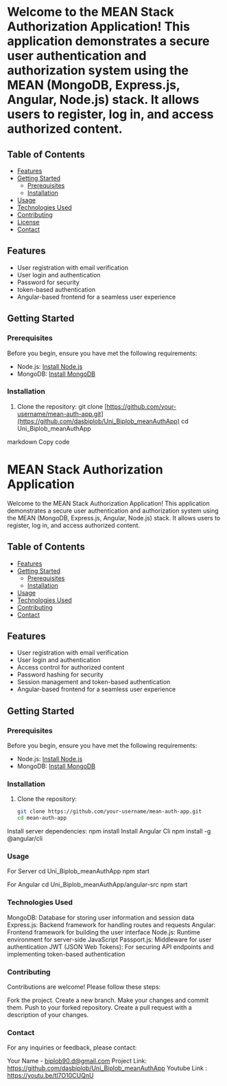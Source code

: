 # Welcome to the MEAN Stack Authorization Application! This application demonstrates a secure user authentication and authorization system using the MEAN (MongoDB, Express.js, Angular, Node.js) stack. It allows users to register, log in, and access authorized content.

## Table of Contents

- [Features](#features)
- [Getting Started](#getting-started)
  - [Prerequisites](#prerequisites)
  - [Installation](#installation)
- [Usage](#usage)
- [Technologies Used](#technologies-used)
- [Contributing](#contributing)
- [License](#license)
- [Contact](#contact)

## Features

- User registration with email verification
- User login and authentication
- Password for security
- token-based authentication
- Angular-based frontend for a seamless user experience

## Getting Started

### Prerequisites

Before you begin, ensure you have met the following requirements:

- Node.js: [Install Node.js](https://nodejs.org/)
- MongoDB: [Install MongoDB](https://www.mongodb.com/)

### Installation

1. Clone the repository:
   git clone [https://github.com/your-username/mean-auth-app.git](https://github.com/dasbiplob/Uni_Biplob_meanAuthApp)
   cd Uni_Biplob_meanAuthApp
   
markdown
Copy code
# MEAN Stack Authorization Application

Welcome to the MEAN Stack Authorization Application! This application demonstrates a secure user authentication and authorization system using the MEAN (MongoDB, Express.js, Angular, Node.js) stack. It allows users to register, log in, and access authorized content.

## Table of Contents

- [Features](#features)
- [Getting Started](#getting-started)
  - [Prerequisites](#prerequisites)
  - [Installation](#installation)
- [Usage](#usage)
- [Technologies Used](#technologies-used)
- [Contributing](#contributing)
- [Contact](#contact)

## Features

- User registration with email verification
- User login and authentication
- Access control for authorized content
- Password hashing for security
- Session management and token-based authentication
- Angular-based frontend for a seamless user experience

## Getting Started

### Prerequisites

Before you begin, ensure you have met the following requirements:

- Node.js: [Install Node.js](https://nodejs.org/)
- MongoDB: [Install MongoDB](https://www.mongodb.com/)

### Installation

1. Clone the repository:
   ```bash
   git clone https://github.com/your-username/mean-auth-app.git
   cd mean-auth-app
Install server dependencies:
npm install
Install Angular Cli
npm install -g @angular/cli

### Usage
For Server
cd Uni_Biplob_meanAuthApp 
npm start

For Angular
cd Uni_Biplob_meanAuthApp/angular-src
npm start

### Technologies Used
MongoDB: Database for storing user information and session data
Express.js: Backend framework for handling routes and requests
Angular: Frontend framework for building the user interface
Node.js: Runtime environment for server-side JavaScript
Passport.js: Middleware for user authentication
JWT (JSON Web Tokens): For securing API endpoints and implementing token-based authentication


### Contributing
Contributions are welcome! Please follow these steps:

Fork the project.
Create a new branch.
Make your changes and commit them.
Push to your forked repository.
Create a pull request with a description of your changes.

### Contact
For any inquiries or feedback, please contact:

Your Name - biplob90.d@gmail.com
Project Link: https://github.com/dasbiplob/Uni_Biplob_meanAuthApp
Youtube Link : https://youtu.be/tl7O10CUQnU
